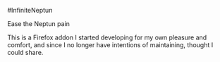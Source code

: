 #InfiniteNeptun

Ease the Neptun pain

This is a Firefox addon I started developing for my own pleasure and comfort, and since I no longer have intentions of maintaining, thought I could share. 
